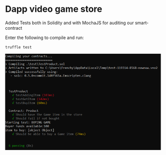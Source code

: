 # Dapp video game store

Added Tests both in Solidity and with MochaJS for auditing our smart-contract

Enter the following to compile and run:
```
truffle test
```
![Alt text](https://github.com/FrenchyPeanut/Dapp-video-game-store/blob/master/images/Capture.PNG?raw=true?raw=true "Title")
